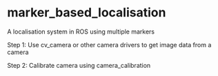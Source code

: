 # marker_based_localisation
A localisation system in ROS using multiple markers

Step 1: Use cv_camera or other camera drivers to get image data from a camera

Step 2: Calibrate camera using camera_calibration




